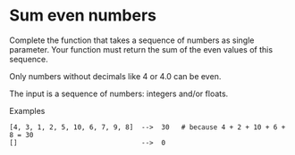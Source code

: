 # Sum even numbers

Complete the function that takes a sequence of numbers as single parameter. Your function must return the sum of the even values of this sequence.

Only numbers without decimals like 4 or 4.0 can be even.

The input is a sequence of numbers: integers and/or floats.

Examples

```
[4, 3, 1, 2, 5, 10, 6, 7, 9, 8]  -->  30   # because 4 + 2 + 10 + 6 + 8 = 30
[]                               -->  0
```
